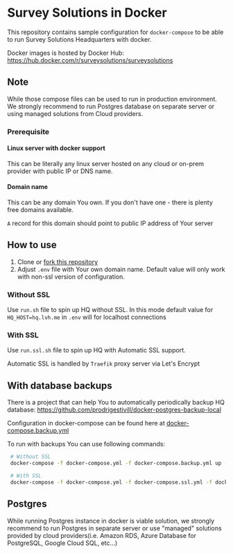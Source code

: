 # Survey Solutions in Docker

This repository contains sample configuration for `docker-compose` to be able to run Survey Solutions Headquarters with docker.

Docker images is hosted by Docker Hub: <https://hub.docker.com/r/surveysolutions/surveysolutions>

## Note

While those compose files can be used to run in production environment. We strongly recommend to run Postgres database on separate server or using managed solutions from Cloud providers.

### Prerequisite

#### Linux server with docker support

This can be literally any linux server hosted on any cloud or on-prem provider with public IP or DNS name.

#### Domain name

This can be any domain You own. If you don't have one - there is plenty free domains available.

`A` record for this domain should point to public IP address of Your server

## How to use

1. Clone or [fork this repository](https://github.com/surveysolutions/docker-compose/fork)
2. Adjust `.env` file with Your own domain name. Default value will only work with non-ssl version of configuration.

### Without SSL

Use `run.sh` file to spin up HQ without SSL. In this mode default value for  `HQ_HOST=hq.lvh.me` in `.env` will for localhost connections

### With SSL

Use `run.ssl.sh` file to spin up HQ with Automatic SSL support.

Automatic SSL is handled by `Traefik` proxy server via Let's Encrypt

## With database backups

There is a project that can help You to automatically periodically backup HQ database: <https://github.com/prodrigestivill/docker-postgres-backup-local>

Configuration in docker-compose can be found here at [docker-compose.backup.yml](/docker-compose.backup.yml)

To run with backups You can use following commands:

```bash
 # Without SSL
 docker-compose -f docker-compose.yml -f docker-compose.backup.yml up -d

 # With SSL
 docker-compose -f docker-compose.yml -f docker-compose.ssl.yml -f docker-compose.backup.yml up -d
```

## Postgres

While running Postgres instance in docker is viable solution, we strongly recommend to run Postgres in separate server or use "managed" solutions provided by cloud providers(i.e. Amazon RDS, Azure Database for PostgreSQL, Google Cloud SQL, etc...)
